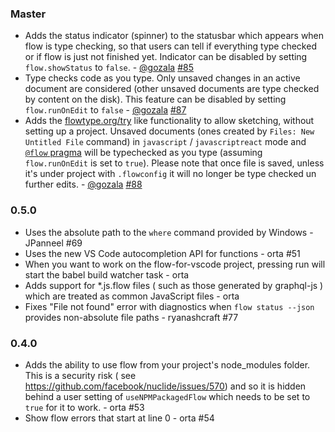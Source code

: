 ### Master

* Adds the status indicator (spinner) to the statusbar which appears when flow is
  type checking, so that users can tell if everything type checked or if flow is
  just not finished yet. Indicator can be disabled by setting `flow.showStatus` to
  `false`. - [@gozala][] [#85](https://github.com/flowtype/flow-for-vscode/pull/85)
* Type checks code as you type. Only unsaved changes in an active document are
  considered (other unsaved documents are type checked by content on the disk).
  This feature can be disabled by setting `flow.runOnEdit` to `false` - [@gozala][]
  [#87](https://github.com/flowtype/flow-for-vscode/pull/87)
* Adds the [flowtype.org/try](http://flowtype.org/try/) like functionality to allow
  sketching, without setting up a project. Unsaved documents (ones created by
  `Files: New Untitled File` command) in `javascript` / `javascriptreact` mode and
  [`@flow` pragma](https://flowtype.org/docs/new-project.html#typechecking-your-files)
  will be typechecked as you type (assuming `flow.runOnEdit` is set to `true`). Please
  note that once file is saved, unless it's under project with `.flowconfig` it will
  no longer be type checked un further edits. - [@gozala]
  [#88](https://github.com/flowtype/flow-for-vscode/pull/88)

### 0.5.0

* Uses the absolute path to the `where` command provided by Windows - JPanneel #69
* Uses the new VS Code autocompletion API for functions - orta #51
* When you want to work on the flow-for-vscode project, pressing run will start the
  babel build watcher task - orta
* Adds support for *.js.flow files ( such as those generated by graphql-js ) which are 
  treated as common JavaScript files - orta
* Fixes "File not found" error with diagnostics when `flow status --json` provides
  non-absolute file paths - ryanashcraft #77

### 0.4.0

* Adds the ability to use flow from your project's node_modules folder. 
  This is a security risk ( see https://github.com/facebook/nuclide/issues/570) and so it
  is hidden behind a user setting of `useNPMPackagedFlow` which needs to be set to `true`
  for it to work. - orta #53
* Show flow errors that start at line 0 - orta #54 

[@gozala]:https://github.com/Gozala
